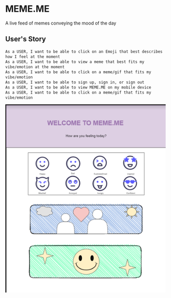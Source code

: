 # MEME.ME
A live feed of memes conveying the mood of the day

## User's Story

```
As a USER, I want to be able to click on an Emoji that best describes how I feel at the moment
As a USER, I want to be able to view a meme that best fits my vibe/emotion at the moment
As a USER, I want to be able to click on a meme/gif that fits my vibe/emotion
As a USER, I want to be able to sign up, sign in, or sign out
As a USER, I want to be able to view MEME.ME on my mobile device
As a USER, I want to be able to click on a meme/gif that fits my vibe/emotion
```


![diagram](/Assets/mememe.png)
